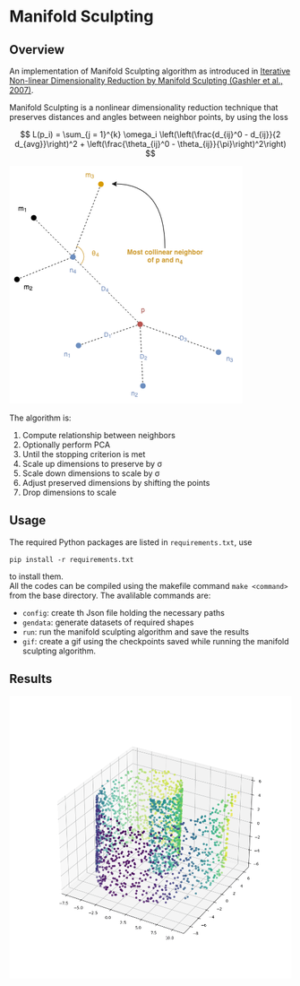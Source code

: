 # Manifold Sculpting

## Overview
An implementation of Manifold Sculpting algorithm as introduced in
[Iterative Non-linear Dimensionality Reduction by Manifold Sculpting (Gashler et al., 2007)](https://proceedings.neurips.cc/paper/2007/file/c06d06da9666a219db15cf575aff2824-Paper.pdf).

Manifold Sculpting is a nonlinear dimensionality reduction technique that preserves distances and angles between neighbor points, by using the loss

$$
L(p_i) = \sum_{j = 1}^{k} \omega_i \left(\left(\frac{d_{ij}^0 - d_{ij}}{2 d_{avg}}\right)^2 + \left(\frac{\theta_{ij}^0 - \theta_{ij}}{\pi}\right)^2\right)
$$

![Image not found](figs/markdown/MCN.png)

The algorithm is: 
1. Compute relationship between neighbors
2. Optionally perform PCA
3. Until the stopping criterion is met
1. Scale up dimensions to preserve by σ
2. Scale down dimensions to scale by σ
3. Adjust preserved dimensions by shifting the points
4. Drop dimensions to scale



## Usage

The required Python packages are listed in `requirements.txt`, use 
```
pip install -r requirements.txt
```
to install them.  
All the codes can be compiled using the makefile command `make <command>` from the base directory. The avalilable commands are:
 - `config`: create th Json file holding the necessary paths
 - `gendata`: generate datasets of required shapes
 - `run`: run the manifold sculpting algorithm and save the results
 - `gif`: create a gif using the checkpoints saved while running the manifold sculpting algorithm.

 ## Results
 
![gif not found](figs/markdown/trial_1.gif)